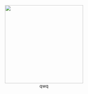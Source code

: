 <div  align="center">  
   <img src="https://voidtech.cn/i/2022/11/28/p8vlqt.png" width = "250" height = "250" align=center /><br>
   <a sytle="font-size: 30px">qwq</a>
</div>
